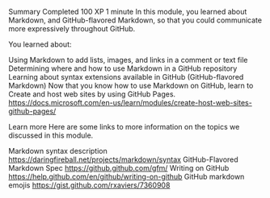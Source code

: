 Summary
Completed
100 XP
1 minute
In this module, you learned about Markdown, and GitHub-flavored Markdown, so that you could communicate more expressively throughout GitHub.

You learned about:

Using Markdown to add lists, images, and links in a comment or text file
Determining where and how to use Markdown in a GitHub repository
Learning about syntax extensions available in GitHub (GitHub-flavored Markdown)
Now that you know how to use Markdown on GitHub, learn to Create and host web sites by using GitHub Pages.
https://docs.microsoft.com/en-us/learn/modules/create-host-web-sites-github-pages/


Learn more
Here are some links to more information on the topics we discussed in this module.

Markdown syntax description
https://daringfireball.net/projects/markdown/syntax
GitHub-Flavored Markdown Spec
https://github.github.com/gfm/
Writing on GitHub
https://help.github.com/en/github/writing-on-github
GitHub markdown emojis
https://gist.github.com/rxaviers/7360908